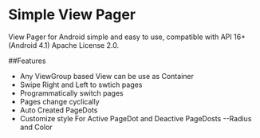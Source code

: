 # Simple View Pager

View Pager for Android simple and easy to use, compatible with API 16+(Android 4.1) Apache License 2.0.

##Features

 - Any ViewGroup based View can be use as Container
 - Swipe Right and Left to swtich pages
 - Programmatically switch pages
 - Pages change cyclically
 - Auto Created PageDots
 - Customize style For Active PageDot and Deactive PageDosts
 --Radius and Color



